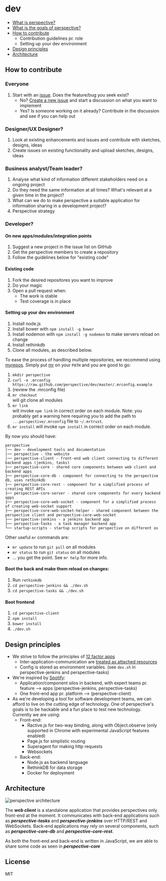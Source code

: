 dev
===========

* [What is perspective?](http://perspective.github.io/perspective/)
* [What is the goals of perspective?](http://perspective.github.io/perspective/goals.html)
* [How to contribute](#how-to-contribute)
	* Contribution guidelines pr. role
	* Setting up your dev environment
* [Design principles](#design-principles)
* [Architecture](#architecture)

How to contribute
-----------------------------

### Everyone
1. Start with an [issue](https://github.com/perspective/perspective-client/issues). Does the feature/bug you seek exist?
    * No? [Create a new issue](https://github.com/perspective/perspective-client/issues/new) and start a discussion on what you want to implement
  	* Yes? Is someone working on it already? Contribute in the discussion and see if you can help out

### Designer/UX Designer?
1. Look at existing enhancements and issues and contribute with sketches, designs, ideas
2. Create issues on existing functionality and upload sketches, designs, ideas

### Business analyst/Team leader?
1. Analyse what kind of information different stakeholders need on a ongoing project
2. Do they need the same information at all times? What's relevant at a given time in the project?
3. What can we do to make perspective a suitable application for information sharing in a development project?
4. Perspective strategy

### Developer?

#### On new apps/modules/integration points
1. Suggest a new project in the issue list on GitHub
2. Get the perspective members to create a repository
3. Follow the guidelines below for "existing code"

#### Existing code
1. Fork the desired repositores you want to improve
2. Do your magic
3. Open a pull request when:
	* The work is stable
	* Test coverage is in place

#### Setting up your dev environment

1. Install node.js
2. Install bower with `npm install -g bower`
3. Install nodemon with `npm install -g nodemon` to make servers reload on change
4. Install rethinkdb
5. Clone all modules, as described below.

To ease the process of handling multiple repositories, we recommend using [myrepos](https://github.com/joeyh/myrepos). Simply put [mr](https://github.com/joeyh/myrepos/blob/master/mr) on your `PATH` and you are good to go:

1. `mkdir perspective`
2. `curl -o .mrconfig https://raw.github.com/perspective/dev/master/.mrconfig.example`
3. (review the .mrconfig file)
4. `mr checkout`  
    will git clone all modules
5. `mr link`  
    will invoke `npm link` in correct order on each module. Note: you probably get a warning here requiring you to add the path to `...perspective/.mrconfig` file to `~/.mrtrust`.
6. `mr install`
    will invoke `npm install` in correct order on each module.

By now you should have:

	perspective
	|── dev - development tools and documentation
	|── perspective - the website
	|── perspective-client - front-end web client connecting to different backend apps (jenkins, tasks)
	├── perspective-core - shared core components between web client and backend apps
	├── perspective-core-db - component for connecting to the perspective db, uses rethinkdb
	├── perspective-core-rest - component for a simplified process of creating REST APIs
	├── perspective-core-server - shared core components for every backend apps
	├── perspective-core-web-socket - component for a simplified process of creating web-socket support
	├── perspective-core-web-socket-helper - shared component between the perspective client and perspective-core-web-socket
	├── perspective-jenkins - a jenkins backend app
	├── perspective-tasks - a task manager backend app
	└── startup-scripts - startup scripts for perspective on different os

Other useful `mr` commands are:

* `mr update` to run `git pull` on all modules
* `mr status` to run `git status` on all modules
* ... you get the point. See `mr help` for more info.

#### Boot the back and make them reload on changes:
1. Run `rethinkdb`
2. `cd perspective-jenkins && ./dev.sh`
3. `cd perspective-tasks && ./dev.sh`

#### Boot frontend
1. `cd perspective-client`
2. `npm install`
3. `bower install`
4. `./dev.sh`


Design principles
-----------------

* We strive to follow the principles of [12 factor apps](http://12factor.net/)
	* Inter-application-communication are [treated as attached resources](http://12factor.net/backing-services)
	* Config is stored as environment variables. (see `dev.sh` in perspective-jenkins and perspective-tasks)
* We're inspired by [Spotify](https://dl.dropboxusercontent.com/u/1018963/Articles/SpotifyScaling.pdf):
	* Application/component silos in backend, with expert teams pr. feature --> apps (perspective-jenkins, perspective-tasks)
	* One front-end app pr. platform --> (perspective-client)
* As we're developing a tool for software development teams, we can afford to live on the cutting edge of technology. One of perspective's goals is to be hackable and a fun place to test new technology. Currently we are using:
	* Front-end:
		* Ractive.js for two-way binding, along with Object.observe (only supported in Chrome with experimental JavaScript features enabled)
		* Page.js for simplistic routing
		* Superagent for making http requests
		* Websockets
	* Back-end:
		* Node.js as backend language
		* RethinkDB for data storage
		* Docker for deployment

Architecture
-----------------

![perspective architecture](https://raw.github.com/perspective/dev/master/perspective_architecture.png "")

The ***web client*** is a standalone application that provides perspectives only front-end at the moment.
It communicates with back-end applications such as ***perspective-tasks*** and ***perspective-jenkins*** over HTTP/REST and WebSockets.
Back-end applications may rely on several components, such as ***perspective-core-db*** and ***perspective-core-rest***.

As both the front-end and back-end is written in JavaScript, we are able to share some code as seen in ***perspective-core***


License
-------

MIT